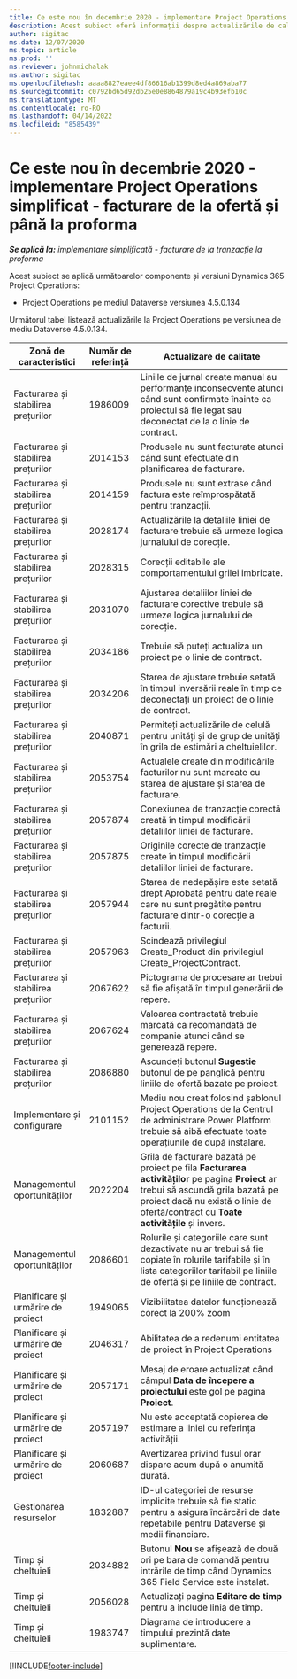 ```yaml
---
title: Ce este nou în decembrie 2020 - implementare Project Operations simplificat - facturare de la ofertă și până la proforma
description: Acest subiect oferă informații despre actualizările de calitate disponibile în lansarea din decembrie 2020 Project Operations simplificată - facturare de la ofertă și până la proforma.
author: sigitac
ms.date: 12/07/2020
ms.topic: article
ms.prod: ''
ms.reviewer: johnmichalak
ms.author: sigitac
ms.openlocfilehash: aaaa8827eaee4df86616ab1399d8ed4a869aba77
ms.sourcegitcommit: c0792bd65d92db25e0e8864879a19c4b93efb10c
ms.translationtype: MT
ms.contentlocale: ro-RO
ms.lasthandoff: 04/14/2022
ms.locfileid: "8585439"
---
```

# <a name="whats-new-december-2020---project-operations-lite-deployment---deal-to-proforma-invoicing"></a>Ce este nou în decembrie 2020 - implementare Project Operations simplificat - facturare de la ofertă și până la proforma

_**Se aplică la:** implementare simplificată - facturare de la tranzacție la proforma_

Acest subiect se aplică următoarelor componente și versiuni Dynamics 365 Project Operations:

  - Project Operations pe mediul Dataverse versiunea 4.5.0.134 

Următorul tabel listează actualizările la Project Operations pe versiunea de mediu Dataverse 4.5.0.134.

| **Zonă de caracteristici** | **Număr de referință** | **Actualizare de calitate** |
| --- | --- | --- |
| Facturarea și stabilirea prețurilor | 1986009 | Liniile de jurnal create manual au performanțe inconsecvente atunci când sunt confirmate înainte ca proiectul să fie legat sau deconectat de la o linie de contract. |
| Facturarea și stabilirea prețurilor | 2014153 | Produsele nu sunt facturate atunci când sunt efectuate din planificarea de facturare. |
| Facturarea și stabilirea prețurilor | 2014159 | Produsele nu sunt extrase când factura este reîmprospătată pentru tranzacții. |
| Facturarea și stabilirea prețurilor | 2028174 | Actualizările la detaliile liniei de facturare trebuie să urmeze logica jurnalului de corecție. |
| Facturarea și stabilirea prețurilor | 2028315 | Corecții editabile ale comportamentului grilei imbricate. |
| Facturarea și stabilirea prețurilor | 2031070 | Ajustarea detaliilor liniei de facturare corective trebuie să urmeze logica jurnalului de corecție. |
| Facturarea și stabilirea prețurilor | 2034186 | Trebuie să puteți actualiza un proiect pe o linie de contract. |
| Facturarea și stabilirea prețurilor | 2034206 | Starea de ajustare trebuie setată în timpul inversării reale în timp ce deconectați un proiect de o linie de contract. |
| Facturarea și stabilirea prețurilor | 2040871 | Permiteți actualizările de celulă pentru unități și de grup de unități în grila de estimări a cheltuielilor. |
| Facturarea și stabilirea prețurilor | 2053754 | Actualele create din modificările facturilor nu sunt marcate cu starea de ajustare și starea de facturare. |
| Facturarea și stabilirea prețurilor | 2057874 | Conexiunea de tranzacție corectă creată în timpul modificării detaliilor liniei de facturare. |
| Facturarea și stabilirea prețurilor | 2057875 | Originile corecte de tranzacție create în timpul modificării detaliilor liniei de facturare. |
| Facturarea și stabilirea prețurilor | 2057944 | Starea de nedepășire este setată drept Aprobată pentru date reale care nu sunt pregătite pentru facturare dintr-o corecție a facturii. |
| Facturarea și stabilirea prețurilor | 2057963 | Scindează privilegiul Create\_Product din privilegiul Create\_ProjectContract. |
| Facturarea și stabilirea prețurilor | 2067622 | Pictograma de procesare ar trebui să fie afișată în timpul generării de repere. |
| Facturarea și stabilirea prețurilor | 2067624 | Valoarea contractată trebuie marcată ca recomandată de companie atunci când se generează repere. |
| Facturarea și stabilirea prețurilor | 2086880 | Ascundeți butonul **Sugestie** butonul de pe panglică pentru liniile de ofertă bazate pe proiect. |
| Implementare și configurare | 2101152 | Mediu nou creat folosind șablonul Project Operations de la Centrul de administrare Power Platform trebuie să aibă efectuate toate operațiunile de după instalare. |
| Managementul oportunităților | 2022204 | Grila de facturare bazată pe proiect pe fila **Facturarea activităților** pe pagina **Proiect** ar trebui să ascundă grila bazată pe proiect dacă nu există o linie de ofertă/contract cu **Toate activitățile** și invers. |
| Managementul oportunităților | 2086601 | Rolurile și categoriile care sunt dezactivate nu ar trebui să fie copiate în rolurile tarifabile și în lista categoriilor tarifabil pe liniile de ofertă și pe liniile de contract. |
| Planificare și urmărire de proiect | 1949065 | Vizibilitatea datelor funcționează corect la 200% zoom |
| Planificare și urmărire de proiect | 2046317 | Abilitatea de a redenumi entitatea de proiect în Project Operations |
| Planificare și urmărire de proiect | 2057171 | Mesaj de eroare actualizat când câmpul **Data de începere a proiectului** este gol pe pagina **Proiect**. |
| Planificare și urmărire de proiect | 2057197 | Nu este acceptată copierea de estimare a liniei cu referința activității. |
| Planificare și urmărire de proiect | 2060687 | Avertizarea privind fusul orar dispare acum după o anumită durată. |
| Gestionarea resurselor | 1832887 | ID-ul categoriei de resurse implicite trebuie să fie static pentru a asigura încărcări de date repetabile pentru Dataverse și medii financiare. |
| Timp și cheltuieli | 2034882 | Butonul **Nou** se afișează de două ori pe bara de comandă pentru intrările de timp când Dynamics 365 Field Service este instalat. |
| Timp și cheltuieli | 2056028 | Actualizați pagina **Editare de timp** pentru a include linia de timp. |
| Timp și cheltuieli | 1983747 | Diagrama de introducere a timpului prezintă date suplimentare. |


[!INCLUDE[footer-include](../../includes/footer-banner.md)]